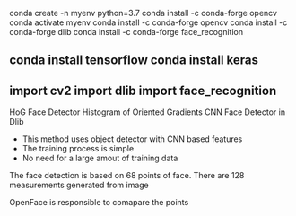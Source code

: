 conda create -n myenv python=3.7
conda install -c conda-forge opencv
conda activate myenv
conda install -c conda-forge opencv
conda install -c conda-forge dlib
conda install -c conda-forge face_recognition

conda install tensorflow
conda install keras 
----------------------------------------------
import cv2
import dlib
import face_recognition
----------------------------------------------

HoG Face Detector
Histogram of Oriented Gradients
CNN Face Detector in Dlib
- This method uses object detector with CNN based features
- The training process is simple
- No need for a large amout of training data






The face detection is based on 68 points of face.
There are 128 measurements generated from image

OpenFace is responsible to comapare the points
